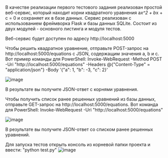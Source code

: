 

В качестве реализации первого тестового задания реализован простой веб-сервис,
который находит корни квадратного уравнения a*x^2 + b*x + c = 0 и сохраняет их в базе данных.
Сервис реализован с использованием фреймворка Flask и базы данных SQLite. Состоит из двух модулей - основного листинга и модуля тестов.

Веб-сервис будет доступен по адресу http://localhost:5000

Чтобы решить квадратное уравнение, отправьте POST-запрос на http://localhost:5000/equations с JSON, содержащим значения a, b и c. Вот пример команды для PowerShell:
Invoke-WebRequest -Method POST -Uri "http://localhost:5000/equations" -Headers @{"Content-Type" = "application/json"} -Body '{"a": 1, "b": -3, "c": 2}'

![image](https://github.com/NikSh99/BOenergo_Test1/assets/43999726/9b35f83a-36c6-4ebe-8cae-b8f987267be8)

В результате вы получите JSON-ответ с корнями уравнения.

Чтобы получить список ранее решенных уравнений из базы данных, отправьте GET-запрос на http://localhost:5000/equations. Вот команда для PowerShell:
Invoke-WebRequest -Uri "http://localhost:5000/equations"

![image](https://github.com/NikSh99/BOenergo_Test1/assets/43999726/49063506-a0cf-48c4-aab0-9b539bb86440)


В результате вы получите JSON-ответ со списком ранее решенных уравнений.

Для запуска тестов открыть консоль из корневой папки проекта и ввести: "python test.py"
![image](https://github.com/NikSh99/BOenergo_Test1/assets/43999726/da940f54-baa7-4fd4-afd4-53d410b4e2ae)
